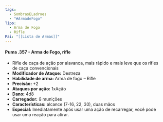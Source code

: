 ```yaml
---
tags:
  - SombrasELadroes
  - "#ArmadeFogo"
Tipo:
  - Arma de Fogo
  - Rifle
Pai: "[[Lista de Armas]]"
---
```

#### Puma .357 - Arma de Fogo, rifle
- Rifle de caça de ação por alavanca, mais rápido e mais leve que os rifles de caça convencionais
- **Modificador de Ataque:** Destreza 
- **Habilidade de arma:** Arma de fogo – Rifle
- **Precisão:** +2
- **Ataques por ação:** 1xAção
- **Dano:** 4d8
- **Carregador:** 6 munições
- **Características:** alcance (7-16, 22, 30), duas mãos
- **Especial:** Imediatamente após usar uma ação de recarregar, você pode usar uma reação para atirar.